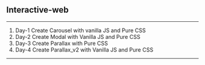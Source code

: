 ## Interactive-web

---

1. Day-1 Create Carousel with vanilla JS and Pure CSS
2. Day-2 Create Modal with Vanilla JS and Pure CSS
3. Day-3 Create Parallax with Pure CSS
4. Day-4 Create Parallax_v2 with Vanilla JS and Pure CSS

---
